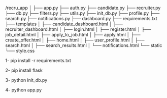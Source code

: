 
/recru_app
│
├── app.py
├── auth.py
├── candidate.py
├── recruiter.py
├── db.py
├── filters.py
├── utils.py
├── init_db.py
├── profile.py
├── search.py
├── notifications.py
├── dashboard.py
├── requirements.txt
├── templates
│   ├── candidate_dashboard.html
│   ├── recruiter_dashboard.html
│   ├── login.html
│   ├── register.html
│   ├── job_detail.html
│   ├── apply_to_job.html 
│   ├── apply.html
│   ├── create_offer.html
│   ├── home.html
│   ├── user_profile.html
│   ├── search.html
│   ├── search_results.html
│   └── notifications.html
└── static
    └── style.css




1- pip install -r requirements.txt

2- pip install flask

3- python init_db.py

4- python app.py
